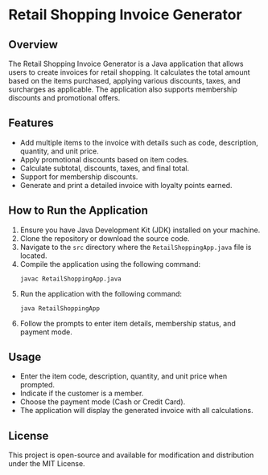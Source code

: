 # Retail Shopping Invoice Generator

## Overview
The Retail Shopping Invoice Generator is a Java application that allows users to create invoices for retail shopping. It calculates the total amount based on the items purchased, applying various discounts, taxes, and surcharges as applicable. The application also supports membership discounts and promotional offers.

## Features
- Add multiple items to the invoice with details such as code, description, quantity, and unit price.
- Apply promotional discounts based on item codes.
- Calculate subtotal, discounts, taxes, and final total.
- Support for membership discounts.
- Generate and print a detailed invoice with loyalty points earned.

## How to Run the Application
1. Ensure you have Java Development Kit (JDK) installed on your machine.
2. Clone the repository or download the source code.
3. Navigate to the `src` directory where the `RetailShoppingApp.java` file is located.
4. Compile the application using the following command:
   ```
   javac RetailShoppingApp.java
   ```
5. Run the application with the following command:
   ```
   java RetailShoppingApp
   ```
6. Follow the prompts to enter item details, membership status, and payment mode.

## Usage
- Enter the item code, description, quantity, and unit price when prompted.
- Indicate if the customer is a member.
- Choose the payment mode (Cash or Credit Card).
- The application will display the generated invoice with all calculations.

## License
This project is open-source and available for modification and distribution under the MIT License.